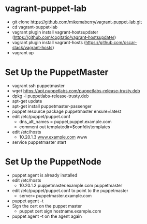 # vagrant-puppet-lab

* git clone https://github.com/mikemaberry/vagrant-puppet-lab.git
* cd vagrant-puppet-lab
* vagrant plugin install vagrant-hostsupdater (https://github.com/cogitatio/vagrant-hostsupdater) 
* vagrant plugin install vagrant-hosts (https://github.com/oscar-stack/vagrant-hosts)
* vagrant up

# Set Up the PuppetMaster 
* vagrant ssh puppetmaster
* wget https://apt.puppetlabs.com/puppetlabs-release-trusty.deb 
* dpkg -i puppetlabs-release-trusty.deb
* apt-get update
* apt-get install puppetmaster-passenger
* puppet resource package puppetmaster ensure=latest
* edit /etc/puppet/puppet.conf
  - dns_alt_names = puppet,puppet.example.com 
  - comment out templatedir=$confdir/templates
* edit /etc/hosts 
  - 10.20.1.3       www.example.com www
* service puppetmaster start

# Set Up the PuppetNode
* puppet agent is already installed 
* edit /etc/hosts 
  - 10.20.1.2       puppetmaster.example.com puppetmaster
* edit /etc/puppet/puppet.conf to point to the puppetmaster 
  - server= puppetmaster.example.com 
 * puppet agent -t
 * Sign the cert on the puppet master
   - puppet cert sign hostname.example.com
 * puppet agent -t on the agent again
